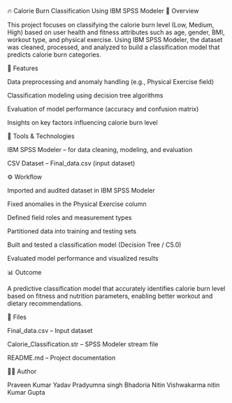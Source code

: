 🔥 Calorie Burn Classification Using IBM SPSS Modeler
📘 Overview

This project focuses on classifying the calorie burn level (Low, Medium, High) based on user health and fitness attributes such as age, gender, BMI, workout type, and physical exercise. Using IBM SPSS Modeler, the dataset was cleaned, processed, and analyzed to build a classification model that predicts calorie burn categories.

🧩 Features

Data preprocessing and anomaly handling (e.g., Physical Exercise field)

Classification modeling using decision tree algorithms

Evaluation of model performance (accuracy and confusion matrix)

Insights on key factors influencing calorie burn level

🧠 Tools & Technologies

IBM SPSS Modeler – for data cleaning, modeling, and evaluation

CSV Dataset – Final_data.csv (input dataset)

⚙️ Workflow

Imported and audited dataset in IBM SPSS Modeler

Fixed anomalies in the Physical Exercise column

Defined field roles and measurement types

Partitioned data into training and testing sets

Built and tested a classification model (Decision Tree / C5.0)

Evaluated model performance and visualized results

📊 Outcome

A predictive classification model that accurately identifies calorie burn level based on fitness and nutrition parameters, enabling better workout and dietary recommendations.

📁 Files

Final_data.csv – Input dataset

Calorie_Classification.str – SPSS Modeler stream file

README.md – Project documentation

👨‍💻 Author

Praveen Kumar Yadav
Pradyumna singh Bhadoria
Nitin Vishwakarma
nitin Kumar Gupta
